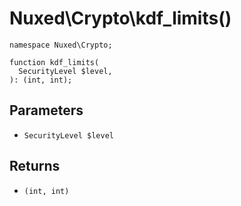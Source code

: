 # Nuxed\\Crypto\\kdf_limits()




``` Hack
namespace Nuxed\Crypto;

function kdf_limits(
  SecurityLevel $level,
): (int, int);
```




## Parameters




+ ` SecurityLevel $level `




## Returns




* ` (int, int) `